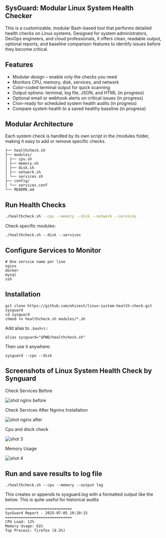 ## SysGuard: Modular Linux System Health Checker

This is a customizable, modular Bash-based tool that performs detailed health checks on Linux systems. Designed for system administrators, DevOps engineers, and cloud professionals, it offers clean, readable output, optional reports, and baseline comparison features to identify issues before they become critical.

## Features

- Modular design – enable only the checks you need
- Monitors CPU, memory, disk, services, and network
- Color-coded terminal output for quick scanning
- Output options: terminal, log file, JSON, and HTML (in progress)
- Optional email or webhook alerts on critical issues (in progress)
- Cron-ready for scheduled system health audits (in progress)
- Compare system health to a saved healthy baseline (in progress)

## Modular Architecture
Each system check is handled by its own script in the /modules folder, making it easy to add or remove specific checks.

```
├── healthcheck.sh
├── modules/
│ ├── cpu.sh
│ ├── memory.sh
│ ├── disk.sh
│ ├── network.sh
│ └── services.sh
├── config/
│ └── services.conf
└── README.md

```
## Run Health Checks

```bash
./healthcheck.sh --cpu --memory --disk --network --services

```
Check specific modules:
```
./healthcheck.sh --disk --services

```
## Configure Services to Monitor
```
# One service name per line
nginx
docker
mysql
ssh
```

## Installation 
```
git clone https://github.com/ohizest/linux-system-health-check.git sysguard
cd sysguard
chmod +x healthcheck.sh modules/*.sh
```
Add alias to ```.bashrc:```
```
alias sysguard="$PWD/healthcheck.sh"
```
Then use it anywhere:

```
sysguard --cpu --disk
```
## Screenshots of Linux System Health Check by Synguard
Check Services Before

![shot nginx before](https://github.com/user-attachments/assets/652c04bf-5f7d-4c2d-870d-e822d85df96f)


Check Services After Ngninx Installation

![shot nginx after](https://github.com/user-attachments/assets/096f837d-2460-4cb4-8e81-eb34ae4e6855)

Cpu and disck check

![shot 3](https://github.com/user-attachments/assets/b69e57ad-28bc-4ad0-abb1-063a06f1c230)

Memory Usage

![shot 4](https://github.com/user-attachments/assets/200309bb-369d-4878-a215-ca42385f5f34)

##  Run and save results to log file

```
./healthcheck.sh --cpu --memory --output log
```
This creates or appends to sysguard.log with a formatted output like the below.  This is quite useful for historical audits

```
==============================
SysGuard Report - 2025-07-05 10:20:15
==============================
CPU Load: 12%
Memory Usage: 61%
Top Process: firefox (8.3%)

```

